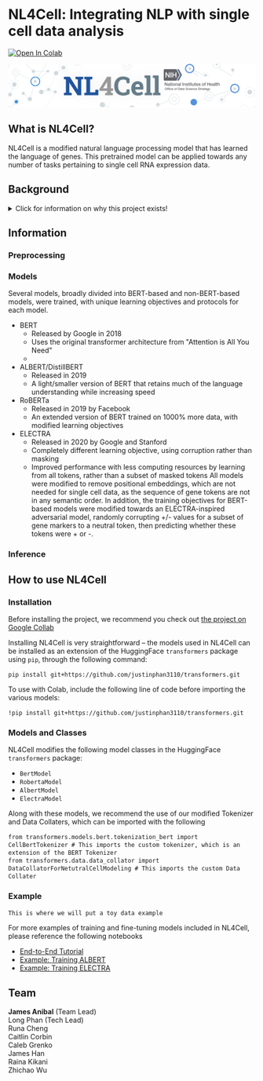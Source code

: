 # NL4Cell: Integrating NLP with single cell data analysis
[![Open In Colab](https://colab.research.google.com/assets/colab-badge.svg)](https://colab.research.google.com/drive/1z0N8pN04WOuvCxl9lK2nArOafS6X6hpf?usp=sharing)

![NL4Cell](./images/banner.png)
## What is NL4Cell?
NL4Cell is a modified natural language processing model that has learned the language of genes. This pretrained model can be applied towards any number of tasks pertaining to single cell RNA expression data.

## Background
<details>
  <summary>Click for information on why this project exists!</summary>
  

### Natural Language Processing
Natural language processing (NLP) has taken the world by storm. In NLP, the objective is to create artificial intelligence (AI) that is able to read and determine meaning behind language just as a human would. While this has led to some interesting linguistic applications, the technology behind language comprehension can be adapted to various domains including biological data.

Recently there has been a paradigm shift in how people train and use language models. Rather than creating and fully training a model for a singular task, large pretrained models have been created (e.g. BERT, GPT-3, etc.) that have a generalized fluency over language. Then individuals with specific aims can copy these pretrained models and "fine tune" them in order to make it more applicable to their specific tasks. For example, a team interested in medical record analysis can download a pretrained model which learned English from mining Wikipedia, and then they can fine tune the model on their smaller electronic health record database. The model's generalized knowledge of English gained from Wikipedia transfers over to a more specific task which helps combat overfitting and saves time on training. 

### Single Cell Sequencing
Single-cell cytometry allows us to view the protein expression profiles on an individual cellular basis. In short: we can look at *exactly* what proteins a cell is using an how much it is using them. This has revolutionized the way we can study biology by being able to describe the activities and inner-workings of cells in an extremely high-resolution.

There are too many applications of cytometry to enumerate here (futher complicated by how rapidly the field is developing), but there numerous tasks and applications which allow us to gain valueable insight into how both healthy and diseased cells operate spanning applications from embrology to cancer to diabetes.

### What do they have to do with each other?
So what does natural language processing have to do with single-cell data? 

Imagine you have a document. That document is comprised of words which have relationships to each other and together form the meaning for the document. There are combinations of words that make sense, and those that don't. For example we could say, "the mouse eats cheese," and the words come together in a way that makes sense syntactically and logically. On the contrary we can also say "the ladder eats cheese" which doesn't logically make sense-- a ladder and cheese don't typically go together. Language models are able to tell what makes sense and what doesn't by learning from example and gaining a general "understanding" of a language.

Now we can extend this concept to single cell data. Rather than a document comprised of words with lexical meaning, think about it in terms of a cell comprised of genes with biological meaning. We can reapply the same concepts from NLP to learn a new language, but rather than learning the meaning of words in a dictionary it learns the genes in a genome. Just as we could create a model that understands that "the mouse eats the cheese" makes more sense than "the ladder eats the cheese," we could create a model that can intuitively understand that a cell with `[CD4+, CD8-, CD20-]` makes a lot more sense than `[CD4+, CD8+, CD20+]`. This generalized understanding can then be applied towards any number of tasks just like one of the large pretrained models like GPT-3.

</details>

## Information

### Preprocessing

### Models
Several models, broadly divided into BERT-based and non-BERT-based models, were trained, with unique learning objectives and protocols for each model.
* BERT
    * Released by Google in 2018
    * Uses the original transformer architecture from "Attention is All You Need"
    * 
* ALBERT/DistillBERT
    * Released in 2019
    * A light/smaller version of BERT that retains much of the language understanding while increasing speed
* RoBERTa
    * Released in 2019 by Facebook
    * An extended version of BERT trained on 1000% more data, with modified learning objectives
* ELECTRA
    * Released in 2020 by Google and Stanford
    * Completely different learning objective, using corruption rather than masking
    * Improved performance with less computing resources by learning from all tokens, rather than a subset of masked tokens
All models were modified to remove positional embeddings, which are not needed for single cell data, as the sequence of gene tokens are not in any semantic order. In addition, the training objectives for BERT-based models were modified towards an ELECTRA-inspired adversarial model, randomly corrupting +/- values for a subset of gene markers to a neutral token, then predicting whether these tokens were + or -.


### Inference

## How to use NL4Cell

### Installation

Before installing the project, we recommend you check out [the project on Google Collab](#Null)

Installing NL4Cell is very straightforward – the models used in NL4Cell can be installed as an extension of the HuggingFace ```transformers``` package using ```pip```, through the following command:
```
pip install git+https://github.com/justinphan3110/transformers.git
```

To use with Colab, include the following line of code before importing the various models:
```
!pip install git+https://github.com/justinphan3110/transformers.git
```

### Models and Classes
NL4Cell modifies the following model classes in the HuggingFace ```transformers``` package:
* ```BertModel```
* ```RobertaModel```
* ```AlbertModel```
* ```ElectraModel```

Along with these models, we recommend the use of our modified Tokenizer and Data Collaters, which can be imported with the following
```
from transformers.models.bert.tokenization_bert import CellBertTokenizer # This imports the custom tokenizer, which is an extension of the BERT Tokenizer
from transformers.data.data_collator import DataCollatorForNetutralCellModeling # This imports the custom Data Collater
```


### Example
```
This is where we will put a toy data example
```
For more examples of training and fine-tuning models included in NL4Cell, please reference the following notebooks
* [End-to-End Tutorial](https://github.com/STRIDES-Codes/NL4Cell/blob/main/tutorials/NL4Cell_Tutorial.ipynb)
* [Example: Training ALBERT](https://colab.research.google.com/drive/1N2hoGF6JqSN00tiYK7P3I8qqFuMNlkaK)
* [Example: Training ELECTRA](https://colab.research.google.com/drive/1tRtoqW6jof0z8rkCqV5gud54xSm7aocZ?usp=sharing)


## Team
**James Anibal** (Team Lead) \
Long Phan (Tech Lead) \
Runa Cheng \
Caitlin Corbin \
Caleb Grenko \
James Han \
Raina Kikani \
Zhichao Wu
